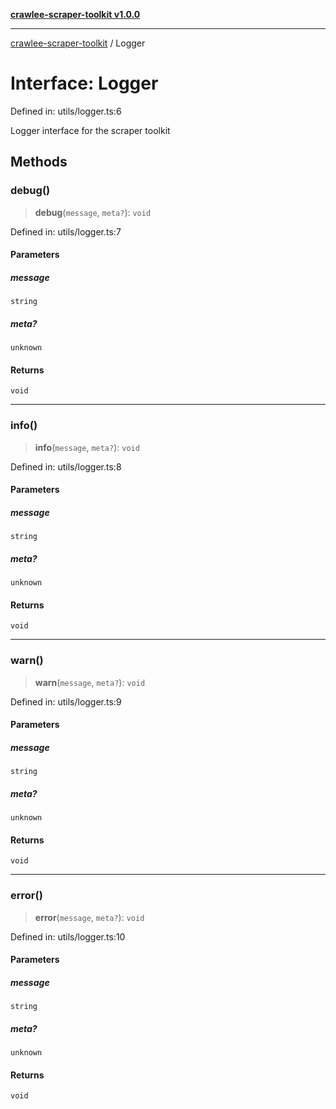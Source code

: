 [**crawlee-scraper-toolkit v1.0.0**](../README.md)

***

[crawlee-scraper-toolkit](../globals.md) / Logger

# Interface: Logger

Defined in: utils/logger.ts:6

Logger interface for the scraper toolkit

## Methods

### debug()

> **debug**(`message`, `meta?`): `void`

Defined in: utils/logger.ts:7

#### Parameters

##### message

`string`

##### meta?

`unknown`

#### Returns

`void`

***

### info()

> **info**(`message`, `meta?`): `void`

Defined in: utils/logger.ts:8

#### Parameters

##### message

`string`

##### meta?

`unknown`

#### Returns

`void`

***

### warn()

> **warn**(`message`, `meta?`): `void`

Defined in: utils/logger.ts:9

#### Parameters

##### message

`string`

##### meta?

`unknown`

#### Returns

`void`

***

### error()

> **error**(`message`, `meta?`): `void`

Defined in: utils/logger.ts:10

#### Parameters

##### message

`string`

##### meta?

`unknown`

#### Returns

`void`
